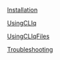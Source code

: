 [Installation](Installation.md)

[UsingCLIq](UsingCLIq.md)

[UsingCLIqFiles](UsingCLIqFiles.md)

[Troubleshooting](Troubleshooting.md)